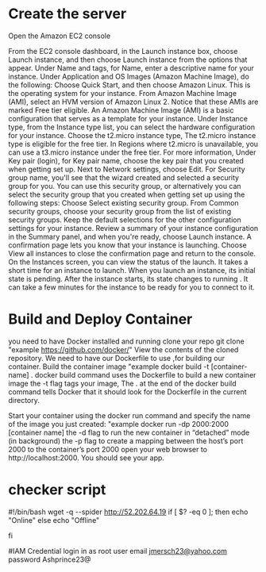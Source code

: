 # Create the server
Open the Amazon EC2 console 

From the EC2 console dashboard, in the Launch instance box, choose Launch instance, and then choose Launch instance from the options that appear.
Under Name and tags, for Name, enter a descriptive name for your instance.
Under Application and OS Images (Amazon Machine Image), do the following:
Choose Quick Start, and then choose Amazon Linux. This is the operating system  for your instance.
From Amazon Machine Image (AMI), select an HVM version of Amazon Linux 2. Notice that these AMIs are marked Free tier eligible. An Amazon Machine Image (AMI) is a basic configuration that serves as a template for your instance.
Under Instance type, from the Instance type list, you can select the hardware configuration for your instance. Choose the t2.micro instance type, The t2.micro instance type is eligible for the free tier. In Regions where t2.micro is unavailable, you can use a t3.micro instance under the free tier. For more information, 
Under Key pair (login), for Key pair name, choose the key pair that you created when getting set up.
Next to Network settings, choose Edit. For Security group name, you'll see that the wizard created and selected a security group for you. You can use this security group, or alternatively you can select the security group that you created when getting set up using the following steps:
Choose Select existing security group.
From Common security groups, choose your security group from the list of existing security groups.
Keep the default selections for the other configuration settings for your instance.
Review a summary of your instance configuration in the Summary panel, and when you're ready, choose Launch instance.
A confirmation page lets you know that your instance is launching. Choose View all instances to close the confirmation page and return to the console.
On the Instances screen, you can view the status of the launch. It takes a short time for an instance to launch. When you launch an instance, its initial state is pending. After the instance starts, its state changes to running .
It can take a few minutes for the instance to be ready for you to connect to it. 

# Build and Deploy Container

you need to have Docker installed and running
clone your repo git clone "example https://github.com/docker/"
View the contents of the cloned repository.
We need to have our Dockerfile to use ,for building our container.
Build the container image "example docker build -t [container-name] .
   docker build command uses the Dockerfile to build a new container image
   the -t flag tags your image, The . at the end of the docker build command tells
     Docker that it should look for the Dockerfile in the current directory.

Start your container using the docker run command and specify the name of the image you just created:
    "example docker run -dp 2000:2000 [container name]
   the -d flag to run the new container in “detached” mode (in background)
    the -p flag to create a mapping between the host’s port 2000 to the container’s port 2000
 open your web browser to http://localhost:2000. You should see your app.
 
 # checker script
 
 #!/bin/bash
wget -q --spider http://52.202.64.19
if [ $? -eq 0 ]; then
    echo "Online"
else
    echo "Offline"
    
fi
 
 #IAM Credential
  login in as root user
  email jmersch23@yahoo.com
  password Ashprince23@


